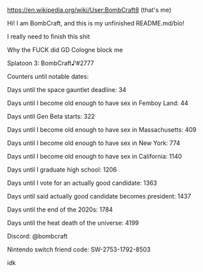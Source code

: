 https://en.wikipedia.org/wiki/User:BombCraft8 (that's me)

Hi! I am BombCraft, and this is my unfinished README.md/bio!

I really need to finish this shit

Why the FUCK did GD Cologne block me

Splatoon 3: BombCraft♪#2777

Counters until notable dates:

Days until the space gauntlet deadline: 34

Days until I become old enough to have sex in Femboy Land: 44

Days until Gen Beta starts: 322

Days until I become old enough to have sex in Massachusetts: 409

Days until I become old enough to have sex in New York: 774

Days until I become old enough to have sex in California: 1140

Days until I graduate high school: 1206

Days until I vote for an actually good candidate: 1363

Days until said actually good candidate becomes president: 1437

Days until the end of the 2020s: 1784

Days until the heat death of the universe: 4199

Discord: @bombcraft

Nintendo switch friend code: SW-2753-1792-8503

idk
